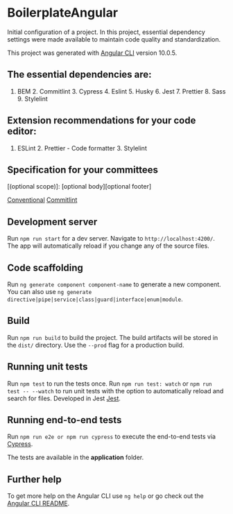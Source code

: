# BoilerplateAngular

Initial configuration of a project.
In this project, essential dependency settings were made available to maintain code quality and standardization.

This project was generated with [Angular CLI](https://github.com/angular/angular-cli) version 10.0.5.

## The essential dependencies are:

1. BEM 2. Commitlint 3. Cypress 4. Eslint 5. Husky 6. Jest 7. Prettier 8. Sass 9. Stylelint

## Extension recommendations for your code editor:

1. ESLint 2. Prettier - Code formatter 3. Stylelint

## Specification for your committees

<type>[(optional scope)]: <description>
[optional body][optional footer]

[Conventional](https://www.conventionalcommits.org/en/v1.0.0/)
[Commitlint](https://commitlint.js.org/)

## Development server

Run `npm run start` for a dev server. Navigate to `http://localhost:4200/`. The app will automatically reload if you change any of the source files.

## Code scaffolding

Run `ng generate component component-name` to generate a new component. You can also use `ng generate directive|pipe|service|class|guard|interface|enum|module`.

## Build

Run `npm run build` to build the project. The build artifacts will be stored in the `dist/` directory. Use the `--prod` flag for a production build.

## Running unit tests

Run `npm test` to run the tests once.
Run `npm run test: watch` or `npm run test -- --watch` to run unit tests with the option to automatically reload and search for files.
Developed in Jest [Jest](https://jestjs.io/).

## Running end-to-end tests

Run `npm run e2e or npm run cypress` to execute the end-to-end tests via [Cypress](https://docs.cypress.io/guides/overview/why-cypress.html).

The tests are available in the <b>application</b> folder.

## Further help

To get more help on the Angular CLI use `ng help` or go check out the [Angular CLI README](https://github.com/angular/angular-cli/blob/master/README.md).

